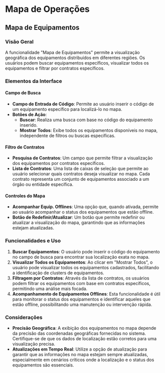 # Mapa de Operações


## Mapa de Equipamentos

### Visão Geral
A funcionalidade "Mapa de Equipamentos" permite a visualização geográfica dos equipamentos distribuídos em diferentes regiões. Os usuários podem buscar equipamentos específicos, visualizar todos os equipamentos e filtrar por contratos específicos.

### Elementos da Interface

#### Campo de Busca
- **Campo de Entrada de Código**: Permite ao usuário inserir o código de um equipamento específico para localizá-lo no mapa.
- **Botões de Ação**:
    - **Buscar**: Realiza uma busca com base no código do equipamento inserido.
    - **Mostrar Todos**: Exibe todos os equipamentos disponíveis no mapa, independente de filtros ou buscas específicas.

#### Filtro de Contratos
- **Pesquisa de Contratos**: Um campo que permite filtrar a visualização dos equipamentos por contratos específicos.
- **Lista de Contratos**: Uma lista de caixas de seleção que permite ao usuário selecionar quais contratos deseja visualizar no mapa. Cada contrato representa um conjunto de equipamentos associado a um órgão ou entidade específica.

#### Controles do Mapa
- **Acompanhar Equip. Offlines**: Uma opção que, quando ativada, permite ao usuário acompanhar o status dos equipamentos que estão offline.
- **Botão de Redefinir/Atualizar**: Um botão que permite redefinir ou atualizar a visualização do mapa, garantindo que as informações estejam atualizadas.

### Funcionalidades e Uso
1. **Buscar Equipamentos**: O usuário pode inserir o código do equipamento no campo de busca para encontrar sua localização exata no mapa.
2. **Visualizar Todos os Equipamentos**: Ao clicar em "Mostrar Todos", o usuário pode visualizar todos os equipamentos cadastrados, facilitando a identificação de clusters de equipamentos.
3. **Filtragem por Contratos**: Através da lista de contratos, os usuários podem filtrar os equipamentos com base em contratos específicos, permitindo uma análise mais focada.
4. **Acompanhamento de Equipamentos Offlines**: Esta funcionalidade é útil para monitorar o status dos equipamentos e identificar aqueles que estão offline, possibilitando uma manutenção ou intervenção rápida.

### Considerações
- **Precisão Geográfica**: A exibição dos equipamentos no mapa depende da precisão das coordenadas geográficas fornecidas no sistema. Certifique-se de que os dados de localização estão corretos para uma visualização precisa.
- **Atualizações em Tempo Real**: Utilize a opção de atualização para garantir que as informações no mapa estejam sempre atualizadas, especialmente em cenários críticos onde a localização e o status dos equipamentos são essenciais.


